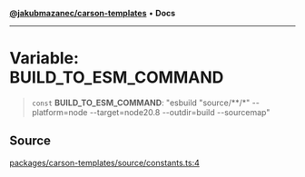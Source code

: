[**@jakubmazanec/carson-templates**](../README.md) • **Docs**

---

# Variable: BUILD_TO_ESM_COMMAND

> `const` **BUILD_TO_ESM_COMMAND**: "esbuild \"source/\*\*/\*\" --platform=node --target=node20.8
> --outdir=build --sourcemap"

## Source

[packages/carson-templates/source/constants.ts:4](https://github.com/jakubmazanec/js-tools/blob/0a7ca643260718f11723fa4df4f144d2d5a8a885/packages/carson-templates/source/constants.ts#L4)
